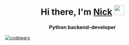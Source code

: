 <h1 align="center">Hi there, I'm <a href="https://vk.com/styazhko" target="_blank">Nick</a> 
<img src="https://github.com/blackcater/blackcater/raw/main/images/Hi.gif" height="32"/></h1>
<h3 align="center">Python backend-developer</h3> 

[![codewars](https://www.codewars.com/users/m_oonlight/badges/large)](https://www.codewars.com/users/m_oonlight)  

